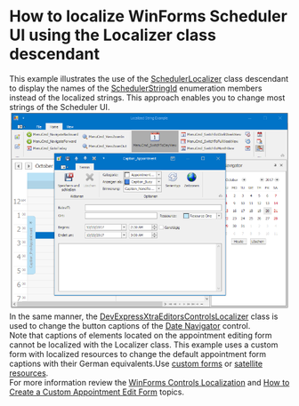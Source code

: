 # How to localize WinForms Scheduler UI using the Localizer class descendant


This example illustrates the use of the <a href="http://help.devexpress.com/#CoreLibraries/clsDevExpressXtraSchedulerLocalizationSchedulerLocalizertopic">SchedulerLocalizer</a> class descendant to display the names of the <a href="http://help.devexpress.com/#CoreLibraries/DevExpressXtraSchedulerLocalizationSchedulerStringIdEnumtopic">SchedulerStringId</a> enumeration members instead of the localized strings. This approach enables you to change most strings of the Scheduler UI.<br><img src="https://raw.githubusercontent.com/DevExpress-Examples/how-to-localize-winforms-scheduler-ui-using-the-localizer-class-descendant-t391865/17.1.3+/media/f2d821dd-fe35-41ce-b343-03af26e3da38.png"><br>In the same manner, the <a href="http://help.devexpress.com/#WindowsForms/clsDevExpressXtraEditorsControlsLocalizertopic">DevExpressXtraEditorsControlsLocalizer</a> class is used to change the button captions of the <a href="http://help.devexpress.com/#WindowsForms/CustomDocument1740">Date Navigator</a> control.<br>Note that captions of elements located on the appointment editing form cannot be localized with the Localizer class. This example uses a custom form with localized resources to change the default appointment form captions with their German equivalents.Use <a href="http://help.devexpress.com/#WindowsForms/CustomDocument15658">custom forms</a> or <a href="http://help.devexpress.com/#WindowsForms/CustomDocument5755">satellite resources</a>.<br>For more information review the <a href="http://help.devexpress.com/#WindowsForms/CustomDocument2405">WinForms Controls Localization</a> and <a href="http://help.devexpress.com/#WindowsForms/CustomDocument15658">How to Create a Custom Appointment Edit Form</a> topics.

<br/>


